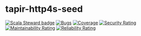 # tapir-http4s-seed

[![Scala Steward badge](https://img.shields.io/badge/Scala_Steward-helping-blue.svg?style=flat&logo=data:image/png;base64,iVBORw0KGgoAAAANSUhEUgAAAA4AAAAQCAMAAAARSr4IAAAAVFBMVEUAAACHjojlOy5NWlrKzcYRKjGFjIbp293YycuLa3pYY2LSqql4f3pCUFTgSjNodYRmcXUsPD/NTTbjRS+2jomhgnzNc223cGvZS0HaSD0XLjbaSjElhIr+AAAAAXRSTlMAQObYZgAAAHlJREFUCNdNyosOwyAIhWHAQS1Vt7a77/3fcxxdmv0xwmckutAR1nkm4ggbyEcg/wWmlGLDAA3oL50xi6fk5ffZ3E2E3QfZDCcCN2YtbEWZt+Drc6u6rlqv7Uk0LdKqqr5rk2UCRXOk0vmQKGfc94nOJyQjouF9H/wCc9gECEYfONoAAAAASUVORK5CYII=)](https://scala-steward.org)
[![Bugs](https://sonarcloud.io/api/project_badges/measure?project=tapir-http4s-seed&metric=bugs)](https://sonarcloud.io/summary/new_code?id=tapir-http4s-seed)
[![Coverage](https://sonarcloud.io/api/project_badges/measure?project=tapir-http4s-seed&metric=coverage)](https://sonarcloud.io/summary/new_code?id=tapir-http4s-seed)
[![Security Rating](https://sonarcloud.io/api/project_badges/measure?project=tapir-http4s-seed&metric=security_rating)](https://sonarcloud.io/summary/new_code?id=tapir-http4s-seed)
[![Maintainability Rating](https://sonarcloud.io/api/project_badges/measure?project=tapir-http4s-seed&metric=sqale_rating)](https://sonarcloud.io/summary/new_code?id=tapir-http4s-seed)
[![Reliability Rating](https://sonarcloud.io/api/project_badges/measure?project=tapir-http4s-seed&metric=reliability_rating)](https://sonarcloud.io/summary/new_code?id=tapir-http4s-seed)
